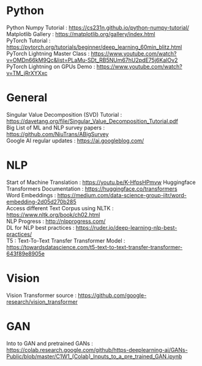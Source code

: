 # Python
Python Numpy Tutorial : https://cs231n.github.io/python-numpy-tutorial/ <br/>
Matplotlib Gallery : https://matplotlib.org/gallery/index.html <br/>
PyTorch Tutorial : https://pytorch.org/tutorials/beginner/deep_learning_60min_blitz.html <br/>
PyTorch Lightning Master Class : https://www.youtube.com/watch?v=OMDn66kM9Qc&list=PLaMu-SDt_RB5NUm67hU2pdE75j6KaIOv2
PyTorch Lightning on GPUs Demo : https://www.youtube.com/watch?v=TM_jRrXYXxc <br/>

# General
Singular Value Decomposition (SVD) Tutorial : https://davetang.org/file/Singular_Value_Decomposition_Tutorial.pdf <br/>
Big List of ML and NLP survey papers : https://github.com/NiuTrans/ABigSurvey <br/>
Google AI regular updates : https://ai.googleblog.com/

# NLP
Start of Machine Translation : https://youtu.be/K-HfpsHPmvw
Huggingface Transformers Documentation : https://huggingface.co/transformers <br/>
Word Embeddings : https://medium.com/data-science-group-iitr/word-embedding-2d05d270b285 <br/>
Access different Text Corpus using NLTK : https://www.nltk.org/book/ch02.html <br/>
NLP Progress : http://nlpprogress.com/ <br/>
DL for NLP best practices : https://ruder.io/deep-learning-nlp-best-practices/ <br/>
T5 : Text-To-Text Transfer Transformer Model : https://towardsdatascience.com/t5-text-to-text-transfer-transformer-643f89e8905e <br/>

# Vision
Vision Transformer source : https://github.com/google-research/vision_transformer <br/>

# GAN
Into to GAN and pretrained GANs : https://colab.research.google.com/github/https-deeplearning-ai/GANs-Public/blob/master/C1W1_(Colab)_Inputs_to_a_pre_trained_GAN.ipynb <br/>
